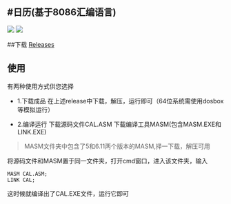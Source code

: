 #日历(基于8086汇编语言)
---
![](https://raw.githubusercontent.com/muyangren907/calendar/master/screenshot/1.jpg)
![](https://raw.githubusercontent.com/muyangren907/calendar/master/screenshot/2.jpg)

##下载
[Releases](https://github.com/muyangren907/calendar/releases)
## 使用
有两种使用方式供您选择
- 1.下载成品
在上述release中下载，解压，运行即可（64位系统需使用dosbox等模拟运行）

- 2.编译运行
下载源码文件CAL.ASM
下载编译工具MASM(包含MASM.EXE和LINK.EXE)
>MASM文件夹中包含了5和6.11两个版本的MASM,择一下载，解压可用

将源码文件和MASM置于同一文件夹，打开cmd窗口，进入该文件夹，输入
```
MASM CAL.ASM;
LINK CAL;
```
这时候就编译出了CAL.EXE文件，运行它即可